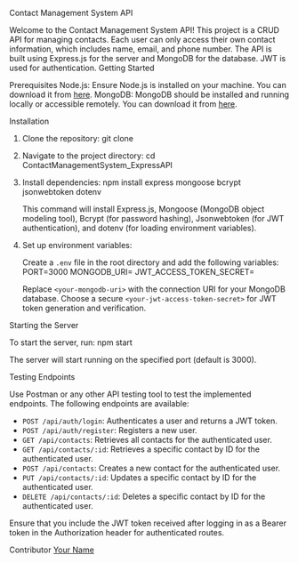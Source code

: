 
Contact Management System API

Welcome to the Contact Management System API! This project is a CRUD API for managing contacts. Each user can only access their own contact information, which includes name, email, and phone number. The API is built using Express.js for the server and MongoDB for the database. JWT is used for authentication.
Getting Started

Prerequisites
Node.js: Ensure Node.js is installed on your machine. You can download it from [here](https://nodejs.org/).
MongoDB: MongoDB should be installed and running locally or accessible remotely. You can download it from [here](https://www.mongodb.com/try/download/community).

Installation

1. Clone the repository:
   git clone <repository-url>

2. Navigate to the project directory:
   cd ContactManagementSystem_ExpressAPI

3. Install dependencies:
   npm install express mongoose bcrypt jsonwebtoken dotenv
   
   This command will install Express.js, Mongoose (MongoDB object modeling tool), Bcrypt (for password hashing), Jsonwebtoken (for JWT authentication), and dotenv (for loading environment variables).

5. Set up environment variables:

   Create a `.env` file in the root directory and add the following variables:
   PORT=3000
   MONGODB_URI=<your-mongodb-uri>
   JWT_ACCESS_TOKEN_SECRET=<your-jwt-access-token-secret>

   Replace `<your-mongodb-uri>` with the connection URI for your MongoDB database. Choose a secure `<your-jwt-access-token-secret>` for JWT token generation and verification.

Starting the Server

To start the server, run:
npm start

The server will start running on the specified port (default is 3000).

Testing Endpoints

Use Postman or any other API testing tool to test the implemented endpoints. The following endpoints are available:

- `POST /api/auth/login`: Authenticates a user and returns a JWT token.
- `POST /api/auth/register`: Registers a new user.
- `GET /api/contacts`: Retrieves all contacts for the authenticated user.
- `GET /api/contacts/:id`: Retrieves a specific contact by ID for the authenticated user.
- `POST /api/contacts`: Creates a new contact for the authenticated user.
- `PUT /api/contacts/:id`: Updates a specific contact by ID for the authenticated user.
- `DELETE /api/contacts/:id`: Deletes a specific contact by ID for the authenticated user.

Ensure that you include the JWT token received after logging in as a Bearer token in the Authorization header for authenticated routes.

Contributor
[Your Name](https://github.com/AthrvaNaik)

